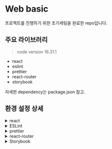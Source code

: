 # Web basic
프로젝트를 진행하기 위한 초기세팅을 완료한 repo입니다.

## 주요 라이브러리
> node version 16.31.1

- react
- eslint
- prettier
- react-router
- storybook

자세한 dependency는 package.json 참고.

## 환경 설정 상세

<details>
<summary>react</summary>
    
```bash
npx create-react-app my-app --tempalte typescript
```
- `reate-react-app` 으로 설치 후, 사용하지 않는 라이브러리 제거
</details>



<details>
<summary>ESLint</summary>
    
```bash
npm install eslint --save-dev
```

- 대화형으로 옵션을 선택할 수 있다.  이후에 ts를 위한 추가 설정이 필요하다. 다음 블로그를 참고하여 작성했다.
- 설정된 옵션은 `.eslintrc.json` 애서 확인할 수 있으며 원하는 옵션을 추가/제거 할 수 있다.
- 타입스크립트를 사용하여 추가된 설정들이 많다.

참고링크
- https://velog.io/@he0_077/React-Typescript-eslint-prettier-%EC%84%A4%EC%A0%95
- https://dev-yakuza.posstree.com/ko/react/eslint/

</details>


<details>
<summary>prettier</summary>
    
```bash
npm install --save-dev --save-exact prettier
```

- ESLint와 충돌이 있을 수 있다.
- 설정된 옵션은 `.prettier.json` 애서 확인할 수 있으며 원하는 옵션을 추가/제거 할 수 있다.
- 검사를 원하지 않는 파일은 `.prettierignore`에 추가하면 된다.
- vscode setting을 추가적으로 해야될 수도 있다.
</details>



<details>
<summary>react-router</summary>
    
```bash
npm install react-router-dom@6
```

- [공식문서](https://reactrouter.com/docs/en/v6/getting-started/installation)
- 모든 라우터는 routes.tsx에 연결되어 있다. 
- 모든 컴포넌트는 App으로 감싼다.
</details>


<details>
<summary>Storybook</summary>
    
```
npx sb init
``` 
- [공식문서](https://storybook.js.org/docs/react/get-started/install)
- stories 라는 폴더에 스토리파일을 모두 모아도 되지만, 파일 구조를 component와 똑같이 맞추려면 결국 복잡해져서 컴포넌트 폴더에 같이 두었다.
- 빌드 옵션으로 스토리파일을 제거하면, 빌드에 영향을 주지 않는다.
</details>